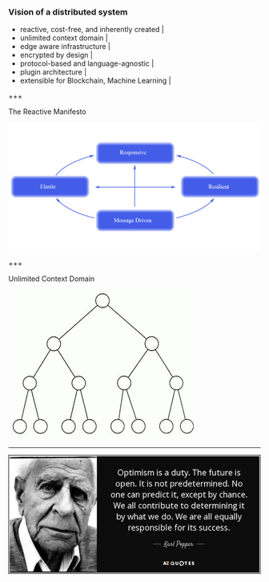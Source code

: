 ### Vision of a distributed system

- reactive, cost-free, and inherently created |
- unlimited context domain |
- edge aware infrastructure |
- encrypted by design |
- protocol-based and language-agnostic |
- plugin architecture |
- extensible for Blockchain, Machine Learning |

+++

The Reactive Manifesto

![The Reactive Manifesto](assets/image/reactive-manifesto.png)

+++

Unlimited Context Domain

![The Reactive Manifesto](assets/image/binary-tree.jpeg)

---

![optimism is a duty](assets/image/quote-optimism-is-a-duty-the-future-is-open-it-is-not-predetermined-no-one-can-predict-it-karl-popper-146-31-11.jpg)

